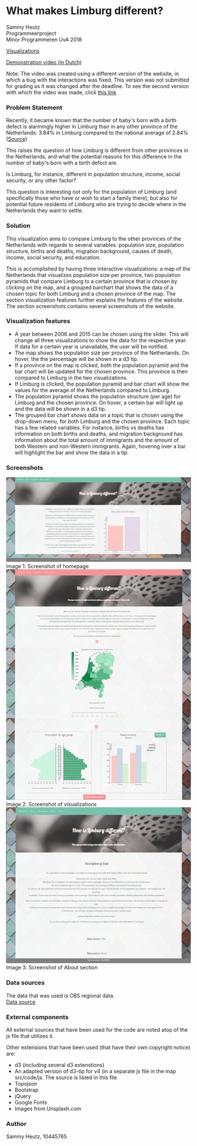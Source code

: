 # What makes Limburg different?

Sammy Heutz  
Programmeerproject  
Minor Programmeren UvA 2018  

[Visualizations](https://SammyH1994.github.io/project)

[Demonstration video (in Dutch)](https://youtu.be/EGjwFnKRQTs)

Note: The video was created using a different version of the website, in which a bug with the interactions was fixed. This version was not submitted for grading as it was changed after the deadline. To see the second version with which the video was made, click [this link](https://SammyH1994.github.io/project_working)

### Problem Statement
Recently, it became known that the number of baby's born with a birth defect is alarmingly higher in Limburg than in any other province of the Netherlands: 3.84% in Limburg compared to the national average of 2.84% ([Source](https://www.limburger.nl/cnt/dmf20180524_00062550/alarmerend-meer-baby-s-met-afwijkingen-in-limburg)). 

This raises the question of how Limburg is different from other provinces in the Netherlands, and what the potential reasons for this difference in the number of baby's born with a birth defect are. 

Is Limburg, for instance, different in population structure, income, social security, or any other factor?

This question is interesting not only for the population of Limburg (and specifically those who have or wish to start a family there), but also for potential future residents of Limburg who are trying to decide where in the Netherlands they want to settle.

### Solution
This visualization aims to compare Limburg to the other provinces of the Netherlands with regards to several variables: population size, population structure, births and deaths, migration background, causes of death, income, social security, and education.

This is accomplished by having three interactive visualizations: a map of the Netherlands that visualizes population size per province, two population pyramids that compare Limburg to a certain province that is chosen by clicking on the map, and a grouped barchart that shows the data of a chosen topic for both Limburg and a chosen province of the map. The section visualization features further explains the features of the website. The section screenshots contains several screenshots of the website.

### Visualization features
- A year between 2006 and 2015 can be chosen using the slider. This will change all three visualizations to show the data for the respective year. If data for a certain year is unavailable, the user will be notified.
- The map shows the population size per province of the Netherlands. On hover, the the percentage will be shown in a d3 tip.
- If a province on the map is clicked, both the population pyramid and the bar chart will be updated for the chosen province. This province is then compared to Limburg in the two visualizations.
- If Limburg is clicked, the population pyramid and bar chart will show the values for the average of the Netherlands compared to Limburg.
- The population pyramid shows the population structure (per age) for Limburg and the chosen province. On hover, a certain bar will light up and the data will be shown in a d3 tip.
- The grouped bar chart shows data on a topic that is chosen using the drop-down menu, for both Limburg and the chosen province. Each topic has a few related variables. For instance, births vs deaths has information on both births and deaths, and migration background has information about the total amount of immigrants and the amount of both Western and non-Western immigrants. Again, hovering over a bar will highlight the bar and show the data in a tip.

### Screenshots
<img src="https://github.com/SammyH1994/project/blob/master/doc/screenshot2.png" />
Image 1: Screenshot of homepage

<img src="https://github.com/SammyH1994/project/blob/master/doc/screenshot1.png" />
Image 2: Screenshot of visualizations

<img src="https://github.com/SammyH1994/project/blob/master/doc/screenshot3.png" />
Image 3: Screenshot of About section

### Data sources
The data that was used is CBS regional data.  
[Data source](https://opendata.cbs.nl/statline/#/CBS/nl/dataset/70072ned/table?ts=1528142338597)

### External components
All external sources that have been used for the code are noted atop of the js file that utilizes it.

Other extensions that have been used (that have their own copyright notice) are:
- d3 (including several d3 extenstions)
- An adapted version of d3-tip for v4 (in a separate js file in the map src/code/js. The source is listed in this file
- Topojson
- Bootstrap
- jQuery
- Google Fonts
- Images from Unsplash.com


### Author
Sammy Heutz, 10445765
